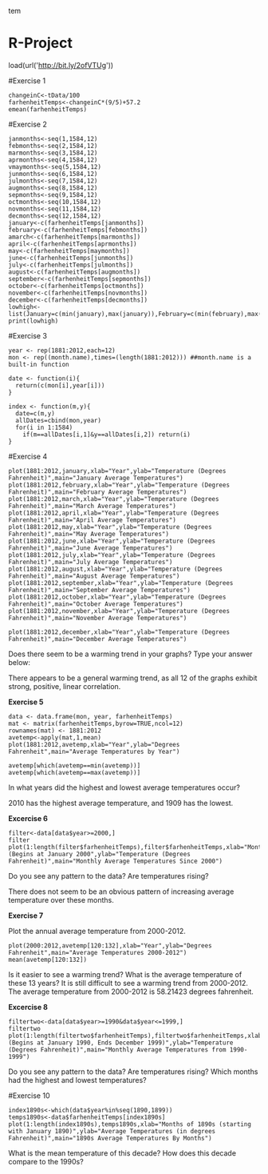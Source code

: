 tem
# R-Project

load(url('http://bit.ly/2ofVTUg'))

#Exercise 1
```{r}
changeinC<-tData/100
farhenheitTemps<-changeinC*(9/5)+57.2
emean(farhenheitTemps)
```

#Exercise 2

```{r}
janmonths<-seq(1,1584,12)
febmonths<-seq(2,1584,12)
marmonths<-seq(3,1584,12)
aprmonths<-seq(4,1584,12)
vmaymonths<-seq(5,1584,12)
junmonths<-seq(6,1584,12)
julmonths<-seq(7,1584,12)
augmonths<-seq(8,1584,12)
sepmonths<-seq(9,1584,12)
octmonths<-seq(10,1584,12)
novmonths<-seq(11,1584,12)
decmonths<-seq(12,1584,12)
january<-c(farhenheitTemps[janmonths])
february<-c(farhenheitTemps[febmonths])
amarch<-c(farhenheitTemps[marmonths])
april<-c(farhenheitTemps[aprmonths])
may<-c(farhenheitTemps[maymonths])
june<-c(farhenheitTemps[junmonths])
july<-c(farhenheitTemps[julmonths])
august<-c(farhenheitTemps[augmonths])
september<-c(farhenheitTemps[sepmonths])
october<-c(farhenheitTemps[octmonths])
november<-c(farhenheitTemps[novmonths])
december<-c(farhenheitTemps[decmonths])
lowhigh<-list(January=c(min(january),max(january)),February=c(min(february),max(february)),March=c(min(march),max(march)),April=c(min(april),max(april)),May=c(min(may),max(may)),June=c(min(june),max(june)),July=c(min(july),max(july)),August=c(min(august),max(august)),September=c(min(september),max(september)),October=c(min(october),max(october)),November=c(min(november),max(november)),December=c(min(december),max(december)))
print(lowhigh)
```

#Exercise 3
```{r}
year <- rep(1881:2012,each=12)
mon <- rep((month.name),times=(length(1881:2012))) ##month.name is a built-in function

date <- function(i){
  return(c(mon[i],year[i]))
}

index <- function(m,y){
  date=c(m,y)
  allDates=cbind(mon,year)
  for(i in 1:1584)
    if(m==allDates[i,1]&y==allDates[i,2]) return(i)
}
```
#Exercise 4
```{r}
plot(1881:2012,january,xlab="Year",ylab="Temperature (Degrees Fahrenheit)",main="January Average Temperatures")
plot(1881:2012,february,xlab="Year",ylab="Temperature (Degrees Fahrenheit)",main="February Average Temperatures")
plot(1881:2012,march,xlab="Year",ylab="Temperature (Degrees Fahrenheit)",main="March Average Temperatures")
plot(1881:2012,april,xlab="Year",ylab="Temperature (Degrees Fahrenheit)",main="April Average Temperatures")
plot(1881:2012,may,xlab="Year",ylab="Temperature (Degrees Fahrenheit)",main="May Average Temperatures")
plot(1881:2012,june,xlab="Year",ylab="Temperature (Degrees Fahrenheit)",main="June Average Temperatures")
plot(1881:2012,july,xlab="Year",ylab="Temperature (Degrees Fahrenheit)",main="July Average Temperatures")
plot(1881:2012,august,xlab="Year",ylab="Temperature (Degrees Fahrenheit)",main="August Average Temperatures")
plot(1881:2012,september,xlab="Year",ylab="Temperature (Degrees Fahrenheit)",main="September Average Temperatures")
plot(1881:2012,october,xlab="Year",ylab="Temperature (Degrees Fahrenheit)",main="October Average Temperatures")
plot(1881:2012,november,xlab="Year",ylab="Temperature (Degrees Fahrenheit)",main="November Average Temperatures")

plot(1881:2012,december,xlab="Year",ylab="Temperature (Degrees Fahrenheit)",main="December Average Temperatures")
```
Does there seem to be a warming trend in your graphs? Type your answer below:


There appears to be a general warming trend, as all 12 of the graphs exhibit strong, positive, linear correlation.



**Exercise 5**


```{r}
data <- data.frame(mon, year, farhenheitTemps)
mat <- matrix(farhenheitTemps,byrow=TRUE,ncol=12)
rownames(mat) <- 1881:2012
avetemp<-apply(mat,1,mean)
plot(1881:2012,avetemp,xlab="Year",ylab="Degrees Fahrenheit",main="Average Temperatures by Year")

avetemp[which(avetemp==min(avetemp))]
avetemp[which(avetemp==max(avetemp))]
```

In what years did the highest and lowest average temperatures occur?

2010 has the highest average temperature, and 1909 has the lowest.

**Excercise 6**
```{r}
filter<-data[data$year>=2000,]
filter
plot(1:length(filter$farhenheitTemps),filter$farhenheitTemps,xlab="Month (Begins at January 2000",ylab="Temperature (Degrees Fahrenheit)",main="Monthly Average Temperatures Since 2000")
```
Do you see any pattern to the data? Are temperatures rising?

There does not seem to be an obvious pattern of increasing average temperature over these months.

**Exercise 7**

Plot the annual average temperature from 2000-2012.

```{r}
plot(2000:2012,avetemp[120:132],xlab="Year",ylab="Degrees Fahrenheit",main="Average Temperatures 2000-2012")
mean(avetemp[120:132])
```

Is it easier to see a warming trend? What is the average temperature of these 13 years?
It is still difficult to see a warming trend from 2000-2012. The average temperature from 2000-2012 is 58.21423 degrees fahrenheit.


**Excercise 8**
```{r}
filtertwo<-data[data$year>=1990&data$year<=1999,]
filtertwo
plot(1:length(filtertwo$farhenheitTemps),filtertwo$farhenheitTemps,xlab="Month (Begins at January 1990, Ends December 1999)",ylab="Temperature (Degrees Fahrenheit)",main="Monthly Average Temperatures from 1990-1999")
```
Do you see any pattern to the data? Are temperatures rising? Which months had the highest and lowest temperatures?



#Exercise 10

```{r}
index1890s<-which(data$year%in%seq(1890,1899))
temps1890s<-data$farhenheitTemps[index1890s]
plot(1:length(index1890s),temps1890s,xlab="Months of 1890s (starting with January 1890)",ylab="Average Temperatures (in degrees Fahrenheit)",main="1890s Average Temperatures By Months")
```
What is the mean temperature of this decade? How does this decade compare to the 1990s?
